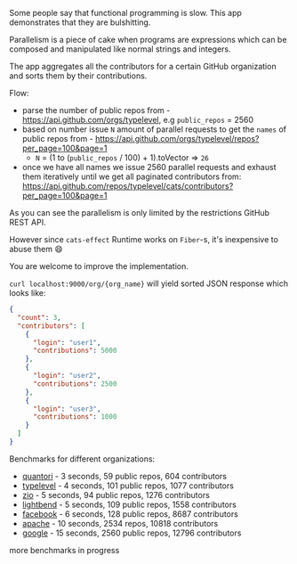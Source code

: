Some people say that functional programming is slow. This app demonstrates that they are bulshitting.

Parallelism is a piece of cake when programs are expressions which can be composed and manipulated like normal strings and integers.

The app aggregates all the contributors for a certain GitHub organization and sorts them by their contributions.

Flow:
- parse the number of public repos from - https://api.github.com/orgs/typelevel, e.g `public_repos` = 2560
- based on number issue `N` amount of parallel requests to get the `names` of public repos from - https://api.github.com/orgs/typelevel/repos?per_page=100&page=1
  - `N` = (1 to (`public_repos` / 100) + 1).toVector => `26`
- once we have all names we issue 2560 parallel requests and exhaust them iteratively until we get all paginated contributors from: https://api.github.com/repos/typelevel/cats/contributors?per_page=100&page=1

As you can see the parallelism is only limited by the restrictions GitHub REST API.

However since `cats-effect` Runtime works on `Fiber`-s, it's inexpensive to abuse them 😄

You are welcome to improve the implementation.

`curl localhost:9000/org/{org_name}` will yield sorted JSON response which looks like:
```json
{
  "count": 3,
  "contributors": [
    {
      "login": "user1",
      "contributions": 5000
    },
    {
      "login": "user2",
      "contributions": 2500
    },
    {
      "login": "user3",
      "contributions": 1000
    }
  ]
}
```

Benchmarks for different organizations: 
- [quantori](json/quantori.json) - 3 seconds, 59 public repos, 604 contributors
- [typelevel](json/typelevel.json) - 4 seconds, 101 public repos, 1077 contributors
- [zio](json/zio.json) - 5 seconds, 94 public repos, 1276 contributors
- [lightbend](json/lightbend.json) - 5 seconds, 109 public repos, 1558 contributors
- [facebook](json/facebook.json) - 6 seconds, 128 public repos, 8687 contributors
- [apache](json/apache.json) - 10 seconds, 2534 repos, 10818 contributors
- [google](json/google.json) - 15 seconds, 2560 public repos, 12796 contributors

more benchmarks in progress



